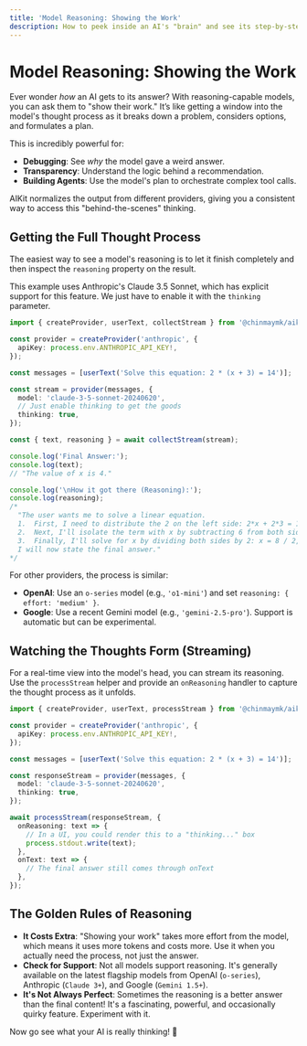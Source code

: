 ```yaml
---
title: 'Model Reasoning: Showing the Work'
description: How to peek inside an AI's "brain" and see its step-by-step thinking process.
---
```


# Model Reasoning: Showing the Work

Ever wonder _how_ an AI gets to its answer? With reasoning-capable models, you can ask them to "show their work." It’s like getting a window into the model's thought process as it breaks down a problem, considers options, and formulates a plan.

This is incredibly powerful for:

- **Debugging**: See _why_ the model gave a weird answer.
- **Transparency**: Understand the logic behind a recommendation.
- **Building Agents**: Use the model's plan to orchestrate complex tool calls.

AIKit normalizes the output from different providers, giving you a consistent way to access this "behind-the-scenes" thinking.

## Getting the Full Thought Process

The easiest way to see a model's reasoning is to let it finish completely and then inspect the `reasoning` property on the result.

This example uses Anthropic's Claude 3.5 Sonnet, which has explicit support for this feature. We just have to enable it with the `thinking` parameter.

```typescript
import { createProvider, userText, collectStream } from '@chinmaymk/aikit';

const provider = createProvider('anthropic', {
  apiKey: process.env.ANTHROPIC_API_KEY!,
});

const messages = [userText('Solve this equation: 2 * (x + 3) = 14')];

const stream = provider(messages, {
  model: 'claude-3-5-sonnet-20240620',
  // Just enable thinking to get the goods
  thinking: true,
});

const { text, reasoning } = await collectStream(stream);

console.log('Final Answer:');
console.log(text);
// "The value of x is 4."

console.log('\nHow it got there (Reasoning):');
console.log(reasoning);
/*
  "The user wants me to solve a linear equation.
  1.  First, I need to distribute the 2 on the left side: 2*x + 2*3 = 14, which simplifies to 2x + 6 = 14.
  2.  Next, I'll isolate the term with x by subtracting 6 from both sides: 2x = 14 - 6, which is 2x = 8.
  3.  Finally, I'll solve for x by dividing both sides by 2: x = 8 / 2, which gives x = 4.
  I will now state the final answer."
*/
```

For other providers, the process is similar:

- **OpenAI**: Use an `o-series` model (e.g., `'o1-mini'`) and set `reasoning: { effort: 'medium' }`.
- **Google**: Use a recent Gemini model (e.g., `'gemini-2.5-pro'`). Support is automatic but can be experimental.

## Watching the Thoughts Form (Streaming)

For a real-time view into the model's head, you can stream its reasoning. Use the `processStream` helper and provide an `onReasoning` handler to capture the thought process as it unfolds.

```typescript
import { createProvider, userText, processStream } from '@chinmaymk/aikit';

const provider = createProvider('anthropic', {
  apiKey: process.env.ANTHROPIC_API_KEY!,
});

const messages = [userText('Solve this equation: 2 * (x + 3) = 14')];

const responseStream = provider(messages, {
  model: 'claude-3-5-sonnet-20240620',
  thinking: true,
});

await processStream(responseStream, {
  onReasoning: text => {
    // In a UI, you could render this to a "thinking..." box
    process.stdout.write(text);
  },
  onText: text => {
    // The final answer still comes through onText
  },
});
```

## The Golden Rules of Reasoning

- **It Costs Extra**: "Showing your work" takes more effort from the model, which means it uses more tokens and costs more. Use it when you actually need the process, not just the answer.
- **Check for Support**: Not all models support reasoning. It's generally available on the latest flagship models from OpenAI (`o-series`), Anthropic (`Claude 3+`), and Google (`Gemini 1.5+`).
- **It's Not Always Perfect**: Sometimes the reasoning is a better answer than the final content! It's a fascinating, powerful, and occasionally quirky feature. Experiment with it.

Now go see what your AI is really thinking! 🚀

